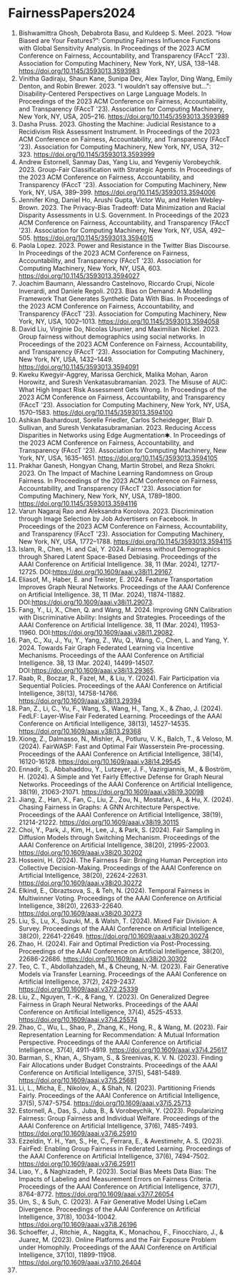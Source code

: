 # FairnessPapers2024

1.  Bishwamittra Ghosh, Debabrota Basu, and Kuldeep S. Meel. 2023. “How Biased are Your Features?”: Computing Fairness Influence Functions with Global Sensitivity Analysis. In Proceedings of the 2023 ACM Conference on Fairness, Accountability, and Transparency (FAccT '23). Association for Computing Machinery, New York, NY, USA, 138–148. https://doi.org/10.1145/3593013.3593983
2.  Vinitha Gadiraju, Shaun Kane, Sunipa Dev, Alex Taylor, Ding Wang, Emily Denton, and Robin Brewer. 2023. "I wouldn’t say offensive but...": Disability-Centered Perspectives on Large Language Models. In Proceedings of the 2023 ACM Conference on Fairness, Accountability, and Transparency (FAccT '23). Association for Computing Machinery, New York, NY, USA, 205–216. https://doi.org/10.1145/3593013.3593989
3.  Dasha Pruss. 2023. Ghosting the Machine: Judicial Resistance to a Recidivism Risk Assessment Instrument. In Proceedings of the 2023 ACM Conference on Fairness, Accountability, and Transparency (FAccT '23). Association for Computing Machinery, New York, NY, USA, 312–323. https://doi.org/10.1145/3593013.3593999
4.  Andrew Estornell, Sanmay Das, Yang Liu, and Yevgeniy Vorobeychik. 2023. Group-Fair Classification with Strategic Agents. In Proceedings of the 2023 ACM Conference on Fairness, Accountability, and Transparency (FAccT '23). Association for Computing Machinery, New York, NY, USA, 389–399. https://doi.org/10.1145/3593013.3594006
5.  Jennifer King, Daniel Ho, Arushi Gupta, Victor Wu, and Helen Webley-Brown. 2023. The Privacy-Bias Tradeoff: Data Minimization and Racial Disparity Assessments in U.S. Government. In Proceedings of the 2023 ACM Conference on Fairness, Accountability, and Transparency (FAccT '23). Association for Computing Machinery, New York, NY, USA, 492–505. https://doi.org/10.1145/3593013.3594015
6.  Paola Lopez. 2023. Power and Resistance in the Twitter Bias Discourse. In Proceedings of the 2023 ACM Conference on Fairness, Accountability, and Transparency (FAccT '23). Association for Computing Machinery, New York, NY, USA, 603. https://doi.org/10.1145/3593013.3594027
7.  Joachim Baumann, Alessandro Castelnovo, Riccardo Crupi, Nicole Inverardi, and Daniele Regoli. 2023. Bias on Demand: A Modelling Framework That Generates Synthetic Data With Bias. In Proceedings of the 2023 ACM Conference on Fairness, Accountability, and Transparency (FAccT '23). Association for Computing Machinery, New York, NY, USA, 1002–1013. https://doi.org/10.1145/3593013.3594058
8.  David Liu, Virginie Do, Nicolas Usunier, and Maximilian Nickel. 2023. Group fairness without demographics using social networks. In Proceedings of the 2023 ACM Conference on Fairness, Accountability, and Transparency (FAccT '23). Association for Computing Machinery, New York, NY, USA, 1432–1449. https://doi.org/10.1145/3593013.3594091
9.  Kweku Kwegyir-Aggrey, Marissa Gerchick, Malika Mohan, Aaron Horowitz, and Suresh Venkatasubramanian. 2023. The Misuse of AUC: What High Impact Risk Assessment Gets Wrong. In Proceedings of the 2023 ACM Conference on Fairness, Accountability, and Transparency (FAccT '23). Association for Computing Machinery, New York, NY, USA, 1570–1583. https://doi.org/10.1145/3593013.3594100
10.  Ashkan Bashardoust, Sorelle Friedler, Carlos Scheidegger, Blair D. Sullivan, and Suresh Venkatasubramanian. 2023. Reducing Access Disparities in Networks using Edge Augmentation✱. In Proceedings of the 2023 ACM Conference on Fairness, Accountability, and Transparency (FAccT '23). Association for Computing Machinery, New York, NY, USA, 1635–1651. https://doi.org/10.1145/3593013.3594105
11.  Prakhar Ganesh, Hongyan Chang, Martin Strobel, and Reza Shokri. 2023. On The Impact of Machine Learning Randomness on Group Fairness. In Proceedings of the 2023 ACM Conference on Fairness, Accountability, and Transparency (FAccT '23). Association for Computing Machinery, New York, NY, USA, 1789–1800. https://doi.org/10.1145/3593013.3594116
12.  Varun Nagaraj Rao and Aleksandra Korolova. 2023. Discrimination through Image Selection by Job Advertisers on Facebook. In Proceedings of the 2023 ACM Conference on Fairness, Accountability, and Transparency (FAccT '23). Association for Computing Machinery, New York, NY, USA, 1772–1788. https://doi.org/10.1145/3593013.3594115
13.  Islam, R., Chen, H. and Cai, Y. 2024. Fairness without Demographics through Shared Latent Space-Based Debiasing. Proceedings of the AAAI Conference on Artificial Intelligence. 38, 11 (Mar. 2024), 12717-12725. DOI:https://doi.org/10.1609/aaai.v38i11.29167.
14.  Eliasof, M., Haber, E. and Treister, E. 2024. Feature Transportation Improves Graph Neural Networks. Proceedings of the AAAI Conference on Artificial Intelligence. 38, 11 (Mar. 2024), 11874-11882. DOI:https://doi.org/10.1609/aaai.v38i11.29073.
15.  Fang, Y., Li, X., Chen, Q. and Wang, M. 2024. Improving GNN Calibration with Discriminative Ability: Insights and Strategies. Proceedings of the AAAI Conference on Artificial Intelligence. 38, 11 (Mar. 2024), 11953-11960. DOI:https://doi.org/10.1609/aaai.v38i11.29082.
16.  Pan, C., Xu, J., Yu, Y., Yang, Z., Wu, Q., Wang, C., Chen, L. and Yang, Y. 2024. Towards Fair Graph Federated Learning via Incentive Mechanisms. Proceedings of the AAAI Conference on Artificial Intelligence. 38, 13 (Mar. 2024), 14499-14507. DOI:https://doi.org/10.1609/aaai.v38i13.29365.
17. Raab, R., Boczar, R., Fazel, M., & Liu, Y. (2024). Fair Participation via Sequential Policies. Proceedings of the AAAI Conference on Artificial Intelligence, 38(13), 14758-14766. https://doi.org/10.1609/aaai.v38i13.29394
18. Pan, Z., Li, C., Yu, F., Wang, S., Wang, H., Tang, X., & Zhao, J. (2024). FedLF: Layer-Wise Fair Federated Learning. Proceedings of the AAAI Conference on Artificial Intelligence, 38(13), 14527-14535. https://doi.org/10.1609/aaai.v38i13.29368
19. Xiong, Z., Dalmasso, N., Mishler, A., Potluru, V. K., Balch, T., & Veloso, M. (2024). FairWASP: Fast and Optimal Fair Wasserstein Pre-processing. Proceedings of the AAAI Conference on Artificial Intelligence, 38(14), 16120-16128. https://doi.org/10.1609/aaai.v38i14.29545
20. Ennadir, S., Abbahaddou, Y., Lutzeyer, J. F., Vazirgiannis, M., & Boström, H. (2024). A Simple and Yet Fairly Effective Defense for Graph Neural Networks. Proceedings of the AAAI Conference on Artificial Intelligence, 38(19), 21063-21071. https://doi.org/10.1609/aaai.v38i19.30098
21. Jiang, Z., Han, X., Fan, C., Liu, Z., Zou, N., Mostafavi, A., & Hu, X. (2024). Chasing Fairness in Graphs: A GNN Architecture Perspective. Proceedings of the AAAI Conference on Artificial Intelligence, 38(19), 21214-21222. https://doi.org/10.1609/aaai.v38i19.30115
22. Choi, Y., Park, J., Kim, H., Lee, J., & Park, S. (2024). Fair Sampling in Diffusion Models through Switching Mechanism. Proceedings of the AAAI Conference on Artificial Intelligence, 38(20), 21995-22003. https://doi.org/10.1609/aaai.v38i20.30202
23. Hosseini, H. (2024). The Fairness Fair: Bringing Human Perception into Collective Decision-Making. Proceedings of the AAAI Conference on Artificial Intelligence, 38(20), 22624-22631. https://doi.org/10.1609/aaai.v38i20.30272
24. Elkind, E., Obraztsova, S., & Teh, N. (2024). Temporal Fairness in Multiwinner Voting. Proceedings of the AAAI Conference on Artificial Intelligence, 38(20), 22633-22640. https://doi.org/10.1609/aaai.v38i20.30273
25. Liu, S., Lu, X., Suzuki, M., & Walsh, T. (2024). Mixed Fair Division: A Survey. Proceedings of the AAAI Conference on Artificial Intelligence, 38(20), 22641-22649. https://doi.org/10.1609/aaai.v38i20.30274
26. Zhao, H. (2024). Fair and Optimal Prediction via Post-Processing. Proceedings of the AAAI Conference on Artificial Intelligence, 38(20), 22686-22686. https://doi.org/10.1609/aaai.v38i20.30302
27. Teo, C. T., Abdollahzadeh, M., & Cheung, N.-M. (2023). Fair Generative Models via Transfer Learning. Proceedings of the AAAI Conference on Artificial Intelligence, 37(2), 2429-2437. https://doi.org/10.1609/aaai.v37i2.25339
28. Liu, Z., Nguyen, T.-K., & Fang, Y. (2023). On Generalized Degree Fairness in Graph Neural Networks. Proceedings of the AAAI Conference on Artificial Intelligence, 37(4), 4525-4533. https://doi.org/10.1609/aaai.v37i4.25574
29. Zhao, C., Wu, L., Shao, P., Zhang, K., Hong, R., & Wang, M. (2023). Fair Representation Learning for Recommendation: A Mutual Information Perspective. Proceedings of the AAAI Conference on Artificial Intelligence, 37(4), 4911-4919. https://doi.org/10.1609/aaai.v37i4.25617
30. Barman, S., Khan, A., Shyam, S., & Sreenivas, K. V. N. (2023). Finding Fair Allocations under Budget Constraints. Proceedings of the AAAI Conference on Artificial Intelligence, 37(5), 5481-5489. https://doi.org/10.1609/aaai.v37i5.25681
31. Li, L., Micha, E., Nikolov, A., & Shah, N. (2023). Partitioning Friends Fairly. Proceedings of the AAAI Conference on Artificial Intelligence, 37(5), 5747-5754. https://doi.org/10.1609/aaai.v37i5.25713
32. Estornell, A., Das, S., Juba, B., & Vorobeychik, Y. (2023). Popularizing Fairness: Group Fairness and Individual Welfare. Proceedings of the AAAI Conference on Artificial Intelligence, 37(6), 7485-7493. https://doi.org/10.1609/aaai.v37i6.25910
33. Ezzeldin, Y. H., Yan, S., He, C., Ferrara, E., & Avestimehr, A. S. (2023). FairFed: Enabling Group Fairness in Federated Learning. Proceedings of the AAAI Conference on Artificial Intelligence, 37(6), 7494-7502. https://doi.org/10.1609/aaai.v37i6.25911
34. Liao, Y., & Naghizadeh, P. (2023). Social Bias Meets Data Bias: The Impacts of Labeling and Measurement Errors on Fairness Criteria. Proceedings of the AAAI Conference on Artificial Intelligence, 37(7), 8764-8772. https://doi.org/10.1609/aaai.v37i7.26054
35. Um, S., & Suh, C. (2023). A Fair Generative Model Using LeCam Divergence. Proceedings of the AAAI Conference on Artificial Intelligence, 37(8), 10034-10042. https://doi.org/10.1609/aaai.v37i8.26196
36. Schoeffer, J., Ritchie, A., Naggita, K., Monachou, F., Finocchiaro, J., & Juarez, M. (2023). Online Platforms and the Fair Exposure Problem under Homophily. Proceedings of the AAAI Conference on Artificial Intelligence, 37(10), 11899-11908. https://doi.org/10.1609/aaai.v37i10.26404
37. 



